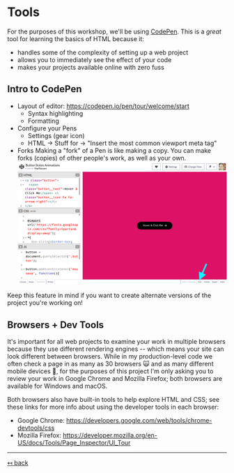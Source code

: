 # Tools

For the purposes of this workshop, we'll be using [CodePen](codepen.io/). This is a _great_ tool for learning the basics of HTML because it:

- handles some of the complexity of setting up a web project
- allows you to immediately see the effect of your code
- makes your projects available online with zero fuss 

## Intro to CodePen

- Layout of editor: https://codepen.io/pen/tour/welcome/start
  - Syntax highlighting
  - Formatting
- Configure your Pens
  - Settings (gear icon)
  - HTML -> Stuff for <head> -> "Insert the most common viewport meta tag"
- Forks
Making a "fork" of a Pen is like making a copy. You can make forks (copies) of other people's work, as well as  your own.
![Screenshot of CodePen Editor pointing out the Fork button](img/codepen-fork.png)

Keep this feature in mind if you want to create alternate versions of the project you're working on!

## Browsers + Dev Tools

It's important for all web projects to examine your work in multiple browsers because they use different rendering engines -- which means your site can look different between browsers. While in my production-level code we often check a page in as many as 30 browsers 🙀 and as many different mobile devices 🤯, for the purposes of this project I'm only asking you to review your work in Google Chrome and Mozilla Firefox; both browsers are available for Windows and macOS.

Both browsers also have built-in tools to help explore HTML and CSS; see these links for more info about using the developer tools in each browser:

- Google Chrome: https://developers.google.com/web/tools/chrome-devtools/css
- Mozilla Firefox: https://developer.mozilla.org/en-US/docs/Tools/Page_Inspector/UI_Tour

---

[↤ back](README.md#table-of-contents)
